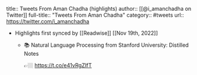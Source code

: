 title:: Tweets From Aman Chadha (highlights)
author:: [[@i_amanchadha on Twitter]]
full-title:: "Tweets From Aman Chadha"
category:: #tweets
url:: https://twitter.com/i_amanchadha

- Highlights first synced by [[Readwise]] [[Nov 19th, 2022]]
	- 📚 Natural Language Processing from Stanford University: Distilled Notes
	  
	  👉🏼 https://t.co/e41vRgZIfT